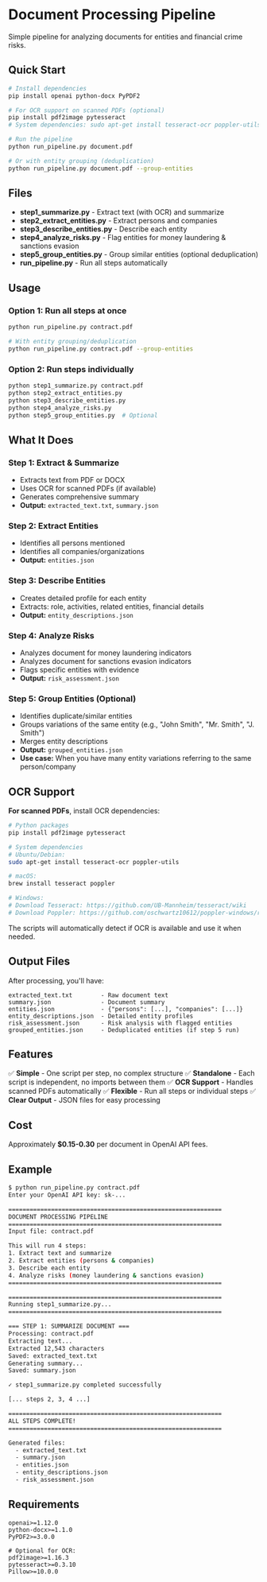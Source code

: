 # Document Processing Pipeline

Simple pipeline for analyzing documents for entities and financial crime risks.

## Quick Start

```bash
# Install dependencies
pip install openai python-docx PyPDF2

# For OCR support on scanned PDFs (optional)
pip install pdf2image pytesseract
# System dependencies: sudo apt-get install tesseract-ocr poppler-utils

# Run the pipeline
python run_pipeline.py document.pdf

# Or with entity grouping (deduplication)
python run_pipeline.py document.pdf --group-entities
```

## Files

- **step1_summarize.py** - Extract text (with OCR) and summarize
- **step2_extract_entities.py** - Extract persons and companies
- **step3_describe_entities.py** - Describe each entity
- **step4_analyze_risks.py** - Flag entities for money laundering & sanctions evasion
- **step5_group_entities.py** - Group similar entities (optional deduplication)
- **run_pipeline.py** - Run all steps automatically

## Usage

### Option 1: Run all steps at once
```bash
python run_pipeline.py contract.pdf

# With entity grouping/deduplication
python run_pipeline.py contract.pdf --group-entities
```

### Option 2: Run steps individually
```bash
python step1_summarize.py contract.pdf
python step2_extract_entities.py
python step3_describe_entities.py
python step4_analyze_risks.py
python step5_group_entities.py  # Optional
```

## What It Does

### Step 1: Extract & Summarize
- Extracts text from PDF or DOCX
- Uses OCR for scanned PDFs (if available)
- Generates comprehensive summary
- **Output:** `extracted_text.txt`, `summary.json`

### Step 2: Extract Entities
- Identifies all persons mentioned
- Identifies all companies/organizations
- **Output:** `entities.json`

### Step 3: Describe Entities
- Creates detailed profile for each entity
- Extracts: role, activities, related entities, financial details
- **Output:** `entity_descriptions.json`

### Step 4: Analyze Risks
- Analyzes document for money laundering indicators
- Analyzes document for sanctions evasion indicators
- Flags specific entities with evidence
- **Output:** `risk_assessment.json`

### Step 5: Group Entities (Optional)
- Identifies duplicate/similar entities
- Groups variations of the same entity (e.g., "John Smith", "Mr. Smith", "J. Smith")
- Merges entity descriptions
- **Output:** `grouped_entities.json`
- **Use case:** When you have many entity variations referring to the same person/company

## OCR Support

**For scanned PDFs**, install OCR dependencies:

```bash
# Python packages
pip install pdf2image pytesseract

# System dependencies
# Ubuntu/Debian:
sudo apt-get install tesseract-ocr poppler-utils

# macOS:
brew install tesseract poppler

# Windows:
# Download Tesseract: https://github.com/UB-Mannheim/tesseract/wiki
# Download Poppler: https://github.com/oschwartz10612/poppler-windows/releases
```

The scripts will automatically detect if OCR is available and use it when needed.

## Output Files

After processing, you'll have:

```
extracted_text.txt        - Raw document text
summary.json              - Document summary
entities.json             - {"persons": [...], "companies": [...]}
entity_descriptions.json  - Detailed entity profiles
risk_assessment.json      - Risk analysis with flagged entities
grouped_entities.json     - Deduplicated entities (if step 5 run)
```

## Features

✅ **Simple** - One script per step, no complex structure
✅ **Standalone** - Each script is independent, no imports between them
✅ **OCR Support** - Handles scanned PDFs automatically
✅ **Flexible** - Run all steps or individual steps
✅ **Clear Output** - JSON files for easy processing

## Cost

Approximately **$0.15-0.30** per document in OpenAI API fees.

## Example

```bash
$ python run_pipeline.py contract.pdf
Enter your OpenAI API key: sk-...

============================================================
DOCUMENT PROCESSING PIPELINE
============================================================
Input file: contract.pdf

This will run 4 steps:
1. Extract text and summarize
2. Extract entities (persons & companies)
3. Describe each entity
4. Analyze risks (money laundering & sanctions evasion)
============================================================

============================================================
Running step1_summarize.py...
============================================================

=== STEP 1: SUMMARIZE DOCUMENT ===
Processing: contract.pdf
Extracting text...
Extracted 12,543 characters
Saved: extracted_text.txt
Generating summary...
Saved: summary.json

✓ step1_summarize.py completed successfully

[... steps 2, 3, 4 ...]

============================================================
ALL STEPS COMPLETE!
============================================================

Generated files:
  - extracted_text.txt
  - summary.json
  - entities.json
  - entity_descriptions.json
  - risk_assessment.json
```

## Requirements

```
openai>=1.12.0
python-docx>=1.1.0
PyPDF2>=3.0.0

# Optional for OCR:
pdf2image>=1.16.3
pytesseract>=0.3.10
Pillow>=10.0.0
```
